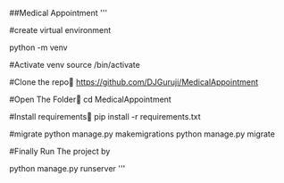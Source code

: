 ##Medical Appointment 
'''

#create virtual environment

python -m venv <venv name>

#Activate venv
source <your venv name>/bin/activate

#Clone the repo👾 https://github.com/DJGuruji/MedicalAppointment 

#Open The Folder📂 cd MedicalAppointment

#Install requirements🎯
pip install -r requirements.txt

#migrate 
python manage.py makemigrations python manage.py migrate

#Finally Run The project by

python manage.py runserver
'''
